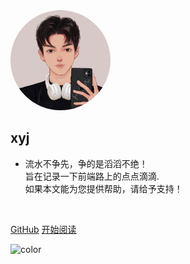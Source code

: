 <!--
 * @Descripttion: 
 * @version: 1.0
 * @Author: 
 * @Date: 2022-02-15 10:14:30
 * @LastEditors: YingJie Xing
 * @LastEditTime: 2022-02-15 13:47:19
 * @FilePath: /xyj.gitee.io/docs/_coverpage.md
 * Copyright 2022 YingJie Xing, All Rights Reserved. 
-->
<img width="160px" style="border-radius: 50%" bor src="style/xyj.jpg">

## **xyj**

- 流水不争先，争的是滔滔不绝！<br>
旨在记录一下前端路上的点点滴滴.<br>
如果本文能为您提供帮助，请给予支持！
<br>

[GitHub](https://github.com/jack-hub-maker)
[开始阅读](/readme?id=🎨-前言)

![color](#fff)
